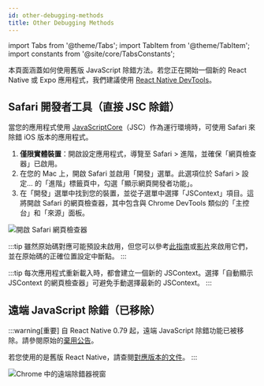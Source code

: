 ```yaml
---
id: other-debugging-methods
title: Other Debugging Methods
---
```


import Tabs from '@theme/Tabs'; import TabItem from '@theme/TabItem'; import constants from '@site/core/TabsConstants';

本頁面涵蓋如何使用舊版 JavaScript 除錯方法。若您正在開始一個新的 React Native 或 Expo 應用程式，我們建議使用 [React Native DevTools](./react-native-devtools)。

## Safari 開發者工具（直接 JSC 除錯）

當您的應用程式使用 [JavaScriptCore](https://trac.webkit.org/wiki/JavaScriptCore)（JSC）作為運行環境時，可使用 Safari 來除錯 iOS 版本的應用程式。

1. **僅限實體裝置**：開啟設定應用程式，導覽至 Safari > 進階，並確保「網頁檢查器」已啟用。
2. 在您的 Mac 上，開啟 Safari 並啟用「開發」選單。此選項位於 Safari > 設定... 的「進階」標籤頁中，勾選「顯示網頁開發者功能」。
3. 在「開發」選單中找到您的裝置，並從子選單中選擇「JSContext」項目。這將開啟 Safari 的網頁檢查器，其中包含與 Chrome DevTools 類似的「主控台」和「來源」面板。

![開啟 Safari 網頁檢查器](/docs/assets/debugging-safari-developer-tools.jpg)

:::tip
雖然原始碼對應可能預設未啟用，但您可以參考[此指南](https://blog.nparashuram.com/2019/10/debugging-react-native-ios-apps-with.html)或[影片](https://www.youtube.com/watch?v=GrGqIIz51k4)來啟用它們，並在原始碼的正確位置設定中斷點。
:::

:::tip
每次應用程式重新載入時，都會建立一個新的 JSContext。選擇「自動顯示 JSContext 的網頁檢查器」可避免手動選擇最新的 JSContext。
:::

## 遠端 JavaScript 除錯（已移除）

:::warning[重要]
自 React Native 0.79 起，遠端 JavaScript 除錯功能已被移除。請參閱原始的[棄用公告](https://github.com/react-native-community/discussions-and-proposals/discussions/734)。

若您使用的是舊版 React Native，請查閱[對應版本的文件](/versions)。
:::

![Chrome 中的遠端除錯器視窗](/docs/assets/debugging-chrome-remote-debugger.jpg)